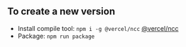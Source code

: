 ## To create a new version
- Install compile tool: `npm i -g @vercel/ncc`  [@vercel/ncc](https://github.com/vercel/ncc)
- Package: `npm run package`